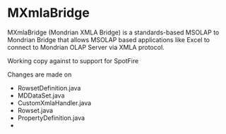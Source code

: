MXmlaBridge
========

MXmlaBridge (Mondrian XMLA Bridge) is a standards-based MSOLAP to Mondrian Bridge that allows MSOLAP based applications like Excel to connect to Mondrian OLAP Server via XMLA protocol. 

Working copy against to support for SpotFire

Changes are made on 
* RowsetDefinition.java
* MDDataSet.java
* CustomXmlaHandler.java
* Rowset.java
* PropertyDefinition.java
* 

